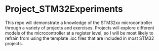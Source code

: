 # Project_STM32Experiments
This repo will demonstrate a knowledge of the STM32xx microcontroller through a variety of projects and exercises. Projects will explore different models of the microcontroller at a register level, so I will be most likely to refrain from using the template .ioc files that are included in most STM32 projects.
